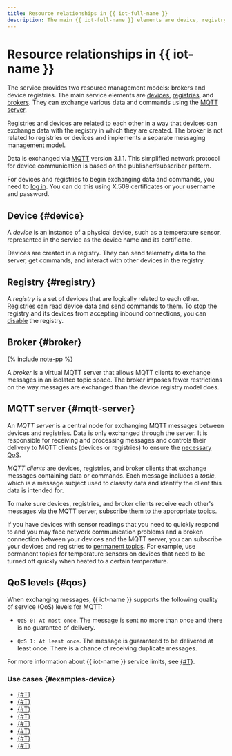 ```yaml
---
title: Resource relationships in {{ iot-full-name }}
description: The main {{ iot-full-name }} elements are device, registry, and broker. These can exchange various data and commands using the MQTT server. Data is exchanged via MQTT version 3.1.1. This simplified network protocol for device communication is based on the publisher/subscriber pattern.
---
```


# Resource relationships in {{ iot-name }}

The service provides two resource management models: brokers and device registries. The main service elements are [devices](index.md#device), [registries](index.md#registry), and [brokers](index.md#broker). They can exchange various data and commands using the [MQTT server](index.md#mqtt-server).

Registries and devices are related to each other in a way that devices can exchange data with the registry in which they are created. The broker is not related to registries or devices and implements a separate messaging management model.

Data is exchanged via [MQTT](https://mqtt.org) version 3.1.1. This simplified network protocol for device communication is based on the publisher/subscriber pattern.

For devices and registries to begin exchanging data and commands, you need to [log in](../concepts/authorization.md). You can do this using X.509 certificates or your username and password.

## Device {#device}

A _device_ is an instance of a physical device, such as a temperature sensor, represented in the service as the device name and its certificate.

Devices are created in a registry. They can send telemetry data to the server, get commands, and interact with other devices in the registry.

## Registry {#registry}

A _registry_ is a set of devices that are logically related to each other. Registries can read device data and send commands to them. To stop the registry and its devices from accepting inbound connections, you can [disable](../operations/registry/registry-disabling.md) the registry.

## Broker {#broker}

{% include [note-pp](../../_includes/iot-core/note-pp.md) %}

A _broker_ is a virtual MQTT server that allows MQTT clients to exchange messages in an isolated topic space. The broker imposes fewer restrictions on the way messages are exchanged than the device registry model does.

## MQTT server {#mqtt-server}

An _MQTT server_ is a central node for exchanging MQTT messages between devices and registries. Data is only exchanged through the server. It is responsible for receiving and processing messages and controls their delivery to MQTT clients (devices or registries) to ensure the [necessary QoS](#qos).

_MQTT clients_ are devices, registries, and broker clients that exchange messages containing data or commands. Each message includes a _topic_, which is a message subject used to classify data and identify the client this data is intended for.

To make sure devices, registries, and broker clients receive each other's messages via the MQTT server, [subscribe them to the appropriate topics](../operations/subscribe.md).

If you have devices with sensor readings that you need to quickly respond to and you may face network communication problems and a broken connection between your devices and the MQTT server, you can subscribe your devices and registries to [permanent topics](./topic/index.md).
For example, use permanent topics for temperature sensors on devices that need to be turned off quickly when heated to a certain temperature.

## QoS levels {#qos}

When exchanging messages, {{ iot-name }} supports the following quality of service (QoS) levels for MQTT:

* `QoS 0: At most once`. The message is sent no more than once and there is no guarantee of delivery.

* `QoS 1: At least once`. The message is guaranteed to be delivered at least once. There is a chance of receiving duplicate messages.

For more information about {{ iot-name }} service limits, see [{#T}](limits.md).

### Use cases {#examples-device}

* [{#T}](../tutorials/android-java.md)
* [{#T}](../tutorials/data-recording.md)
* [{#T}](../tutorials/message-delivery-check.md)
* [{#T}](../tutorials/mosquitto/mosquitto-publish.md)
* [{#T}](../tutorials/datalens.md)
* [{#T}](../tutorials/monitoring.md)
* [{#T}](../tutorials/message-delivery-check.md)
* [{#T}](../tutorials/iot-emulation.md)
